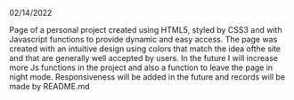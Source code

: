 02/14/2022

Page of a personal project created using HTML5, styled by CSS3 and with Javascript functions to provide dynamic and easy access.
The page was created with an intuitive design using colors that match the idea of ​​the site and that are generally well accepted by users.
In the future I will increase more Js functions in the project and also a function to leave the page in night mode.
Responsiveness will be added in the future and records will be made by README.md
